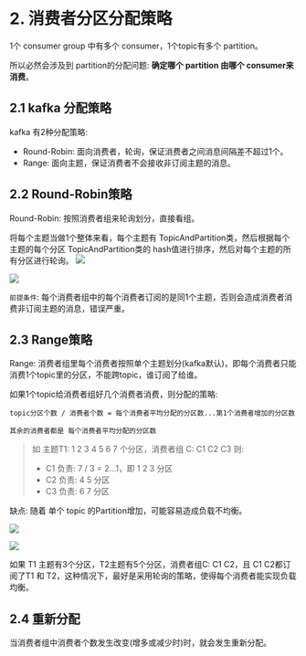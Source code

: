 # 2. 消费者分区分配策略

1个 consumer group 中有多个 consumer，1个topic有多个 partition。

所以必然会涉及到 partition的分配问题: **确定哪个 partition 由哪个 consumer来消费**。


## 2.1 kafka 分配策略
kafka 有2种分配策略:
* Round-Robin: 面向消费者，轮询，保证消费者之间消息间隔差不超过1个。
* Range: 面向主题，保证消费者不会接收非订阅主题的消息。


## 2.2 Round-Robin策略

Round-Robin: 按照消费者组来轮询划分，直接看组。

将每个主题当做1个整体来看，每个主题有 TopicAndPartition类，然后根据每个主题的每个分区 TopicAndPartition类的 hash值进行排序，然后对每个主题的所有分区进行轮询。
![](../../assets/分区分配策略1.png)

![](../../assets/分区分配策略2.png)

`前提条件`: 每个消费者组中的每个消费者订阅的是同1个主题，否则会造成消费者消费非订阅主题的消息，错误严重。


## 2.3 Range策略

Range: 消费者组里每个消费者按照单个主题划分(kafka默认)，即每个消费者只能消费1个topic里的分区，不能跨topic，谁订阅了给谁。

如果1个topic给消费者组好几个消费者消费，则分配的策略:

```
topic分区个数 / 消费者个数 = 每个消费者平均分配的分区数...第1个消费者增加的分区数

其余的消费者都是 每个消费者平均分配的分区数
```

> 如 主题T1: 1 2 3 4 5 6 7 个分区，消费者组 C: C1 C2 C3
> 则:
>* C1 负责:  7 / 3 = 2...1，即 1 2 3 分区
>* C2 负责:  4 5 分区
>* C3 负责:  6 7 分区

缺点: 随着 单个 topic 的Partition增加，可能容易造成负载不均衡。

![](../../assets/range策略1.png)

![](../../assets/range策略2.png)

如果 T1 主题有3个分区，T2主题有5个分区，消费者组C: C1 C2，且 C1 C2都订阅了T1 和 T2，这种情况下，最好是采用轮询的策略，使得每个消费者能实现负载均衡。


## 2.4 重新分配

当消费者组中消费者个数发生改变(增多或减少时)时，就会发生重新分配。

